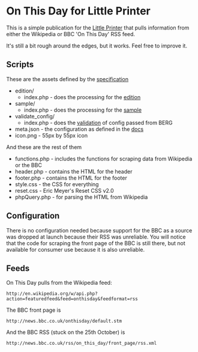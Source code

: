 On This Day for Little Printer
=============

This is a simple publication for the [Little Printer](http://bergcloud.com/littleprinter/) that pulls information from either the Wikipedia or BBC 'On This Day' RSS feed.

It's still a bit rough around the edges, but it works. Feel free to improve it.

Scripts
-------

These are the assets defined by the [specification](http://remote.bergcloud.com/developers/reference/)

*	edition/
	*	index.php - does the processing for the [edition](http://remote.bergcloud.com/developers/reference/edition)
*	sample/
	*	index.php - does the processing for the [sample](http://remote.bergcloud.com/developers/reference/sample)
*	validate_config/	
	*	index.php - does the [validation](http://remote.bergcloud.com/developers/reference/validate_config) of config passed from BERG
*	meta.json - the configuration as defined in the [docs](http://remote.bergcloud.com/developers/reference/metajson)
*	icon.png - 55px by 55px icon

And these are the rest of them

*	functions.php - includes the functions for scraping data from Wikipedia or the BBC
*	header.php - contains the HTML for the header
*	footer.php - contains the HTML for the footer
*	style.css - the CSS for everything
*	reset.css - Eric Meyer's Reset CSS v2.0
*	phpQuery.php - for parsing the HTML from Wikipedia

Configuration
-------------

There is no configuration needed because support for the BBC as a source was dropped at launch because their RSS was unreliable. You will notice that the code for scraping the front page of the BBC is still there, but not available for consumer use because it is also unreliable.

Feeds
-----

On This Day pulls from the Wikipedia feed:

	http://en.wikipedia.org/w/api.php?action=featuredfeed&feed=onthisday&feedformat=rss

The BBC front page is

	http://news.bbc.co.uk/onthisday/default.stm

And the BBC RSS (stuck on the 25th October) is

	http://news.bbc.co.uk/rss/on_this_day/front_page/rss.xml